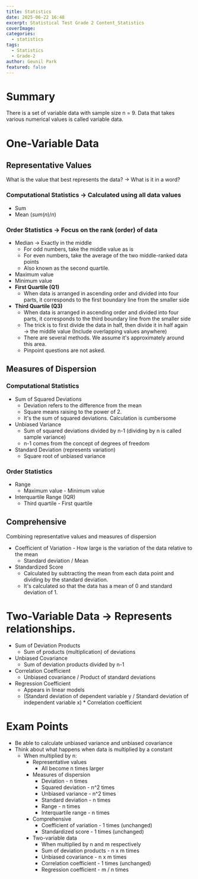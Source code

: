 ```yaml
---
title: Statistics
date: 2025-06-22 16:48
excerpt: Statistical Test Grade 2 Content_Statistics
coverImage: 
categories:
  - statistics
tags:
  - Statistics
  - Grade-2
author: Geunil Park
featured: false
---
```

# Summary

There is a set of variable data with sample size n = 9.
Data that takes various numerical values is called variable data.

# One-Variable Data

## Representative Values
What is the value that best represents the data? → What is it in a word?
### Computational Statistics → Calculated using all data values
- Sum
- Mean ($sum(n) / n$)

### Order Statistics → Focus on the rank (order) of data
- Median → Exactly in the middle
	- For odd numbers, take the middle value as is
	- For even numbers, take the average of the two middle-ranked data points
	- Also known as the second quartile.
- Maximum value
- Minimum value
- **First Quartile (Q1)**
	- When data is arranged in ascending order and divided into four parts, it corresponds to the first boundary line from the smaller side
- **Third Quartile (Q3)**
	- When data is arranged in ascending order and divided into four parts, it corresponds to the third boundary line from the smaller side
	- The trick is to first divide the data in half, then divide it in half again → the middle value
	  (Include overlapping values anywhere)
	- There are several methods. We assume it's approximately around this area.
	- Pinpoint questions are not asked.

## Measures of Dispersion
### Computational Statistics
- Sum of Squared Deviations
	- Deviation refers to the difference from the mean
	- Square means raising to the power of 2.
	- It's the sum of squared deviations. Calculation is cumbersome
- Unbiased Variance
	- Sum of squared deviations divided by n-1 (dividing by n is called sample variance)
	- n-1 comes from the concept of degrees of freedom
- Standard Deviation (represents variation)
	- Square root of unbiased variance

### Order Statistics
- Range
	- Maximum value - Minimum value
- Interquartile Range (IQR)
	- Third quartile - First quartile

## Comprehensive
Combining representative values and measures of dispersion
- Coefficient of Variation - How large is the variation of the data relative to the mean
	- Standard deviation / Mean
- Standardized Score
	- Calculated by subtracting the mean from each data point and dividing by the standard deviation.
	- It's calculated so that the data has a mean of 0 and standard deviation of 1.

# Two-Variable Data → Represents relationships.
- Sum of Deviation Products
	- Sum of products (multiplication) of deviations
- Unbiased Covariance
	- Sum of deviation products divided by n-1
- Correlation Coefficient
	- Unbiased covariance / Product of standard deviations
- Regression Coefficient
	- Appears in linear models
	- (Standard deviation of dependent variable y / Standard deviation of independent variable x) * Correlation coefficient

# Exam Points
- Be able to calculate unbiased variance and unbiased covariance
- Think about what happens when data is multiplied by a constant
	- When multiplied by n:
		- Representative values
			- All become n times larger
		- Measures of dispersion
			- Deviation - n times
			- Squared deviation - n^2 times
			- Unbiased variance - n^2 times
			- Standard deviation - n times
			- Range - n times
			- Interquartile range - n times
		- Comprehensive
			- Coefficient of variation - 1 times (unchanged)
			- Standardized score - 1 times (unchanged)
		- Two-variable data
			- When multiplied by n and m respectively
			- Sum of deviation products - n x m times
			- Unbiased covariance - n x m times
			- Correlation coefficient - 1 times (unchanged)
			- Regression coefficient - m / n times 